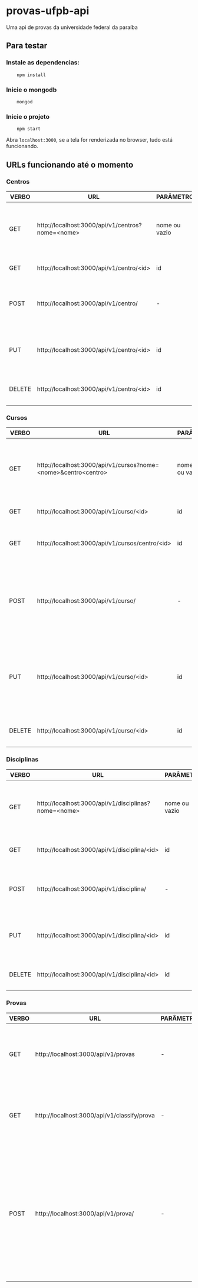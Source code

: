 # provas-ufpb-api
Uma api de provas da universidade federal da paraíba


## Para testar

### Instale as dependencias:
```console
    npm install
```

### Inicie o mongodb

```console
    mongod
```

### Inicie o projeto

```console
    npm start
```

Abra `localhost:3000`, se a tela for renderizada no browser, tudo está funcionando.

## URLs funcionando até o momento

### Centros

VERBO|URL|PARÂMETRO|BODY|DESCRIÇÃO
-----|-----|-----|------|--------
GET| http://localhost:3000/api/v1/centros?nome=<nome\> | nome ou vazio | - | Traz um centro ou um conjunto de centros que correspondem à pesquisa pelo nome
GET| http://localhost:3000/api/v1/centro/<id\> | id | - | Traz um centro pelo id indicado
POST| http://localhost:3000/api/v1/centro/ | - |{ nome: "nome do centro" } | Adiciona um novo centro caso não exista com esse nome
PUT| http://localhost:3000/api/v1/centro/<id\> | id |{ nome: "nome do centro" } | Atualiza o campo nome do centro indicado pelo id
DELETE| http://localhost:3000/api/v1/centro/<id\> | id | - | Deleta o centro indicado pelo id


### Cursos

VERBO|URL|PARÂMETRO|BODY|DESCRIÇÃO
-----|-----|-----|------|--------
GET| http://localhost:3000/api/v1/cursos?nome=<nome\>&centro<centro\> | nome, centro ou vazio | - | Traz um curso ou um conjunto de cursos filtrados por nome, centro, ou ambos
GET| http://localhost:3000/api/v1/curso/<id\> | id | - | Traz um curso pelo id indicado
GET| http://localhost:3000/api/v1/cursos/centro/<id\> | id | - | Traz os cursos de um centro indicado pelo id 
POST| http://localhost:3000/api/v1/curso/ | - |{ nome: "nome do curso", centro: "nome do centro" } | Adiciona um novo curso caso não exista com esse nome
PUT| http://localhost:3000/api/v1/curso/<id\> | id |{ nome: "nome do curso", centro: "nome do centro" } | Atualiza o campo nome e/ou centro do curso indicado pelo id
DELETE| http://localhost:3000/api/v1/curso/<id\> | id | - | Deleta o curso indicado pelo id


### Disciplinas

VERBO|URL|PARÂMETRO|BODY|DESCRIÇÃO
-----|-----|-----|------|--------
GET| http://localhost:3000/api/v1/disciplinas?nome=<nome\> | nome ou vazio | - | Traz uma disciplina ou um conjunto de disciplinas filtradas por nome
GET| http://localhost:3000/api/v1/disciplina/<id\> | id | - | Traz uma disciplina pelo id indicado
POST| http://localhost:3000/api/v1/disciplina/ | - |{ nome: "nome da disciplina"} | Adiciona uma nova disciplina caso não exista com esse nome
PUT| http://localhost:3000/api/v1/disciplina/<id\> | id |{ nome: "nome da disciplina"} | Atualiza o campo nome da disciplina indicada pelo id
DELETE| http://localhost:3000/api/v1/disciplina/<id\> | id | - | Deleta a disciplina indicada pelo id


### Provas

VERBO|URL|PARÂMETRO|BODY|DESCRIÇÃO
-----|-----|-----|------|--------
GET| http://localhost:3000/api/v1/provas | - | - | Traz um conjunto de provas que já foram classificadas e estão dentro do padrão
GET| http://localhost:3000/api/v1/classify/prova | - | - | Traz uma prova randômica que ainda não foi classificada como dentro do padrão
POST| http://localhost:3000/api/v1/prova/ | - |form-data { pdf: arquivo em formato pdf, periodo: 2017.1, disciplina: nome da disciplina, tipo: Normal \| Reposição \| Final, departamento: nome do departamento, centro: nome do centro, curso: nome do curso} | Adiciona uma nova prova
